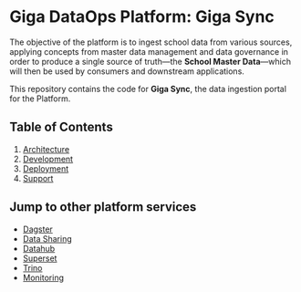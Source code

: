# Giga DataOps Platform: Giga Sync

The objective of the platform is to ingest school data
from various sources, applying concepts from master data management and data governance
in order to produce a single source of truth—the **School Master Data**—which will then
be used by consumers and downstream applications.

This repository contains the code for **Giga Sync**, the data ingestion portal for the
Platform.

## Table of Contents

1. [Architecture](architecture.md)
2. [Development](development.md)
3. [Deployment](deployment.md)
4. [Support](support.md)

## Jump to other platform services

- [Dagster](https://github.com/unicef/giga-dagster)
- [Data Sharing](https://github.com/unicef/giga-data-sharing)
- [Datahub](https://github.com/unicef/giga-datahub)
- [Superset](https://github.com/unicef/giga-superset)
- [Trino](https://github.com/unicef/giga-trino)
- [Monitoring](https://github.com/unicef/giga-monitoring)
